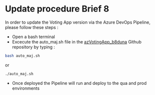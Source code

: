 # Update procedure Brief 8

In order to update the Voting App version via the Azure DevOps Pipeline, please follow these steps :

* Open a bash terminal
* Excecute the auto_maj.sh file in the [azVotingApp_b8duna](https://github.com/simplon-lerouxDunvael/azVotingApp_b8duna) Github repository  by typing :  

```Bash
bash auto_maj.sh
```

  or

 ```Bash
./auto_maj.sh
```

* Once deployed the Pipeline will run and deploy to the qua and prod environments